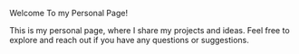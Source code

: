 Welcome To my Personal Page!

This is my personal page, where I share my projects and ideas. Feel free to explore and reach out if you have any questions or suggestions.
